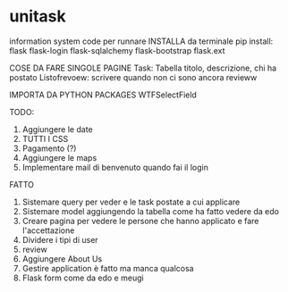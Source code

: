 # unitask
information system code
per runnare INSTALLA da terminale pip install:
flask 
flask-login 
flask-sqlalchemy
flask-bootstrap
flask.ext

COSE DA FARE SINGOLE PAGINE 
Task: Tabella titolo, descrizione, chi ha postato
Listofrevoew: scrivere quando non ci sono ancora revieww


IMPORTA DA PYTHON PACKAGES
WTFSelectField

TODO:
1) Aggiungere le date
2) TUTTI I CSS
3) Pagamento (?)
4) Aggiungere le maps
5) Implementare mail di benvenuto quando fai il login


FATTO 
1) Sistemare query per veder e le task postate a cui applicare
2) Sistemare model aggiungendo la tabella come ha fatto vedere da edo
3) Creare pagina per vedere le persone che hanno applicato e fare l'accettazione
4) Dividere i tipi di user
5) review
6) Aggiungere About Us
7) Gestire application è fatto ma manca qualcosa
8) Flask form come da edo e meugi


